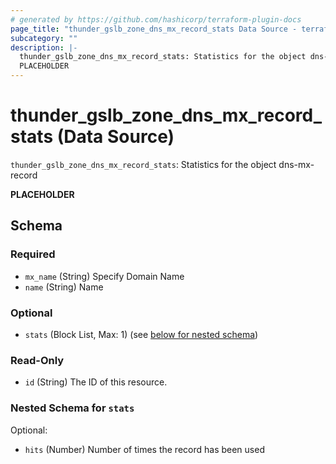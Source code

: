 ```yaml
---
# generated by https://github.com/hashicorp/terraform-plugin-docs
page_title: "thunder_gslb_zone_dns_mx_record_stats Data Source - terraform-provider-thunder"
subcategory: ""
description: |-
  thunder_gslb_zone_dns_mx_record_stats: Statistics for the object dns-mx-record
  PLACEHOLDER
---
```


# thunder_gslb_zone_dns_mx_record_stats (Data Source)

`thunder_gslb_zone_dns_mx_record_stats`: Statistics for the object dns-mx-record

__PLACEHOLDER__



<!-- schema generated by tfplugindocs -->
## Schema

### Required

- `mx_name` (String) Specify Domain Name
- `name` (String) Name

### Optional

- `stats` (Block List, Max: 1) (see [below for nested schema](#nestedblock--stats))

### Read-Only

- `id` (String) The ID of this resource.

<a id="nestedblock--stats"></a>
### Nested Schema for `stats`

Optional:

- `hits` (Number) Number of times the record has been used


